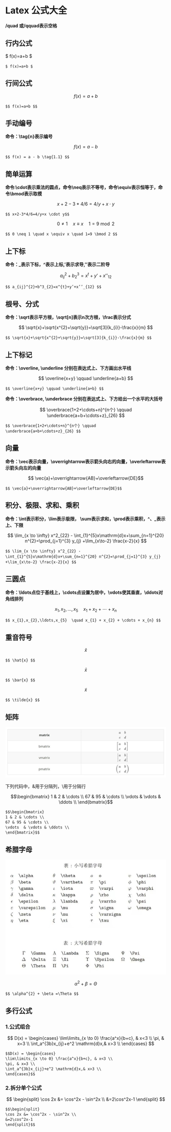 # Latex 公式大全
**/quad 或/qquad表示空格**
## 行内公式

$ f(x)=a+b $  

`$ f(x)=a+b $`  

## 行间公式

$$ f(x)=a+b $$  

`$$ f(x)=a+b $$`  

## 手动编号
**命令：\tag{n}表示编号**  

$$ f(x) = a - b \tag{1.1} $$  

`$$ f(x) = a - b \tag{1.1} $$`  

## 简单运算
**命令:\cdot表示乘法的圆点，命令\neq表示不等号，命令\equiv表示恒等于，命令\bmod表示取模**  

$$ x+2-3*4/6=4/y+x \cdot y$$  

`$$ x+2-3*4/6=4/y+x \cdot y$$`  

$$ 0 \neq 1 \quad x \equiv x \quad 1=9 \bmod 2 $$  

`$$ 0 \neq 1 \quad x \equiv x \quad 1=9 \bmod 2 $$`  

## 上下标
**命令：_表示下标，^表示上标,’表示求导,’’表示二阶导**  

$$ a_{ij}^{2}+b^3_{2}=x^{t}+y’+x’’_{12} $$  

`$$ a_{ij}^{2}+b^3_{2}=x^{t}+y’+x’’_{12} $$`  

## 根号、分式
**命令：\sqrt表示平方根，\sqrt[n]表示n次方根，\frac表示分式**  

$$ \sqrt{x}+\sqrt{x^{2}+\sqrt{y}}=\sqrt[3]{k_{i}}-\frac{x}{m} $$  

`$$ \sqrt{x}+\sqrt{x^{2}+\sqrt{y}}=\sqrt[3]{k_{i}}-\frac{x}{m} $$`  

## 上下标记
**命令：\overline, \underline 分别在表达式上、下方画出水平线**  

$$ \overline{x+y} \qquad \underline{a+b} $$  

`$$ \overline{x+y} \qquad \underline{a+b} $$` 

**命令：\overbrace, \underbrace 分别在表达式上、下方给出一个水平的大括号**  

$$ \overbrace{1+2+\cdots+n}^{n个} \qquad \underbrace{a+b+\cdots+z}_{26} $$

`$$ \overbrace{1+2+\cdots+n}^{n个} \qquad \underbrace{a+b+\cdots+z}_{26} $$`  

## 向量
**命令：\vec表示向量，\overrightarrow表示箭头向右的向量，\overleftarrow表示箭头向左的向量**  

$$ \vec{a}+\overrightarrow{AB}+\overleftarrow{DE}$$

`$$ \vec{a}+\overrightarrow{AB}+\overleftarrow{DE}$$`  

## 积分、极限、求和、乘积
**命令：\int表示积分，\lim表示极限， \sum表示求和，\prod表示乘积，^、_表示上、下限**  

$$ \lim_{x \to \infty} x^2_{22} - \int_{1}^{5}x\mathrm{d}x+\sum_{n=1}^{20} n^{2}=\prod_{j=1}^{3} y_{j} +\lim_{x\to-2} \frac{x-2}{x} $$  

`$$ \lim_{x \to \infty} x^2_{22} - \int_{1}^{5}x\mathrm{d}x+\sum_{n=1}^{20} n^{2}=\prod_{j=1}^{3} y_{j} +\lim_{x\to-2} \frac{x-2}{x} $$`  

## 三圆点
**命令：\ldots点位于基线上，\cdots点设置为居中，\vdots使其垂直，\ddots对角线排列**  

$$ x_{1},x_{2},\ldots,x_{5}  \quad x_{1} + x_{2} + \cdots + x_{n} $$  

`$$ x_{1},x_{2},\ldots,x_{5}  \quad x_{1} + x_{2} + \cdots + x_{n} $$`  

## 重音符号

$$ \hat{x} $$   

`$$ \hat{x} $$`  

$$ \bar{x} $$  

`$$ \bar{x} $$`  

$$ \tilde{x} $$  

`$$ \tilde{x} $$`  

## 矩阵

![](datas/Matrix%20format.jpg)  

下列代码中，&用于分隔列，\用于分隔行  

$$\begin{bmatrix}
1 & 2 & \cdots \\
67 & 95 & \cdots \\
\vdots  & \vdots & \ddots \\
\end{bmatrix}$$  

```
$$\begin{bmatrix}
1 & 2 & \cdots \\
67 & 95 & \cdots \\
\vdots  & \vdots & \ddots \\
\end{bmatrix}$$
```  

## 希腊字母

![](datas/greek%20alphabet.jpg)  

$$ \alpha^{2} + \beta =\Theta $$   

`$$ \alpha^{2} + \beta =\Theta $$`  

## 多行公式
### 1.公式组合

$$ D(x) = \begin{cases}
\lim\limits_{x \to 0} \frac{a^x}{b+c}, & x<3 \\
\pi, & x=3 \\
\int_a^{3b}x_{ij}+e^2 \mathrm{d}x,& x>3 \\
\end{cases} $$  

```
$$D(x) = \begin{cases}
\lim\limits_{x \to 0} \frac{a^x}{b+c}, & x<3 \\
\pi, & x=3 \\
\int_a^{3b}x_{ij}+e^2 \mathrm{d}x,& x>3 \\
\end{cases}$$
```

### 2.拆分单个公式

$$ \begin{split}
\cos 2x &= \cos^2x - \sin^2x \\
&=2\cos^2x-1
\end{split} $$  

```
$$\begin{split}
\cos 2x &= \cos^2x - \sin^2x \\
&=2\cos^2x-1
\end{split}$$
```


